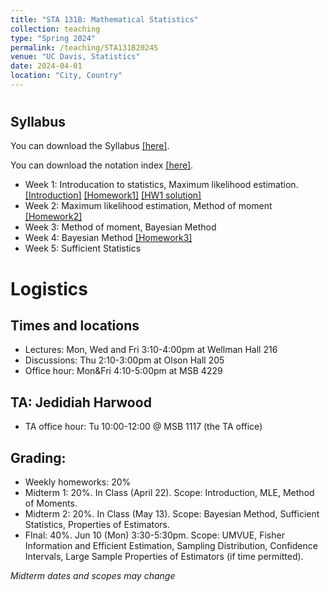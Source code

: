 ```yaml
---
title: "STA 131B: Mathematical Statistics"
collection: teaching
type: "Spring 2024"
permalink: /teaching/STA131B2024S
venue: "UC Davis, Statistics"
date: 2024-04-01
location: "City, Country"
---
```

# 

## Syllabus

You can download the Syllabus [\[here\]](https://hg-zh.github.io/files/Syllabus.pdf).

You can download the notation index [\[here\]](https://hg-zh.github.io/files/notataions.pdf).

- Week 1: Introducation to statistics, Maximum likelihood estimation. [\[Introduction\]](https://hg-zh.github.io/files/Lecture_1.pdf) [\[Homework1\]](https://hg-zh.github.io/files/HW1.pdf) [\[HW1 solution\]](https://hg-zh.github.io/files/HW1_solution.pdf)
- Week 2: Maximum likelihood estimation, Method of moment [\[Homework2\]](https://hg-zh.github.io/files/HW2.pdf)
- Week 3: Method of moment, Bayesian Method
- Week 4: Bayesian Method [\[Homework3\]](https://hg-zh.github.io/files/HW3.pdf)
- Week 5: Sufficient Statistics


# Logistics

## Times and locations

- Lectures: Mon, Wed and Fri 3:10-4:00pm at Wellman Hall 216
- Discussions: Thu 2:10-3:00pm at Olson Hall 205
- Office hour: Mon&Fri 4:10-5:00pm at MSB 4229 

## TA: Jedidiah Harwood

- TA office hour:  Tu 10:00-12:00 @ MSB 1117 (the TA office)

## Grading: 

- Weekly homeworks: 20%
- Midterm 1: 20%. In Class (April 22). Scope: Introduction, MLE, Method of Moments.
- Midterm 2: 20%. In Class (May 13). Scope: Bayesian Method, Sufficient Statistics, Properties of Estimators.
- FInal: 40%. Jun 10 (Mon)  3:30-5:30pm. Scope: UMVUE, Fisher Information and Efficient Estimation, Sampling Distribution, Confidence Intervals, Large Sample Properties of Estimators (if time permitted).

*Midterm dates and scopes may change*


